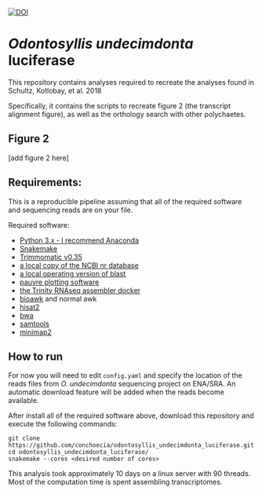 [![DOI](https://zenodo.org/badge/134107589.svg)](https://zenodo.org/badge/latestdoi/134107589)
# _Odontosyllis undecimdonta_ luciferase

This repository contains analyses required to recreate the analyses found in Schultz, Kotlobay, et al. 2018

Specifically, it contains the scripts to recreate figure 2 (the
transcript alignment figure), as well as the orthology search with other
polychaetes.

## Figure 2

[add figure 2 here]

## Requirements:

This is a reproducible pipeline assuming that all of the required
software and sequencing reads are on your file.

Required software:
- [Python 3.x - I recommend Anaconda](https://docs.anaconda.com/anaconda/install/)
- [Snakemake](http://snakemake.readthedocs.io/en/stable/tutorial/setup.html)
- [Trimmomatic v0.35](http://www.usadellab.org/cms/?page=trimmomatic)
- [a local copy of the NCBI nr database](https://www.ncbi.nlm.nih.gov/books/NBK52640/)
- [a local operating version of blast](https://www.ncbi.nlm.nih.gov/books/NBK52640/)
- [pauvre plotting software](https://github.com/conchoecia/pauvre)
- [the Trinity RNAseq assembler docker](https://github.com/trinityrnaseq/trinityrnaseq/wiki/Trinity-in-Docker)
- [bioawk](https://github.com/lh3/bioawk) and normal awk
- [hisat2](https://ccb.jhu.edu/software/hisat2/index.shtml)
- [bwa](http://bio-bwa.sourceforge.net/)
- [samtools](http://samtools.sourceforge.net/)
- [minimap2](https://github.com/lh3/minimap2)

## How to run

For now you will need to edit `config.yaml` and specify the location
of the reads files from _O. undecimdonta_ sequencing project on ENA/SRA.
An automatic download feature will be added when the reads become available.

After install all of the required software above, download this
repository and execute the following commands:

```
git clone https://github.com/conchoecia/odontosyllis_undecimdonta_luciferase.git
cd odontosyllis_undecimdonta_luciferase/
snakemake --cores <desired number of cores>
```

This analysis took approximately 10 days on a linux server with 90
threads. Most of the computation time is spent assembling transcriptomes.
